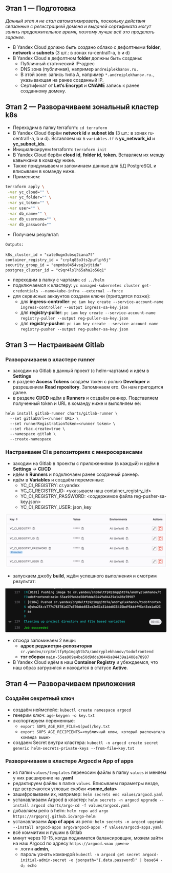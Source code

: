 ## Этап 1 — Подготовка

_Данный этап я не стал автоматизировать, поскольку действия связанные с регистрацией домена и выдачей сертификата могут занять продолжительное время, поэтому лучше всё это проделать заранее._

- В Yandex Cloud должно быть создано облако с дефолтными **folder**, **network** и **subnets** (3 шт.: в зонах ru-central1-a, b и d)
- В Yandex Cloud в дефолтном **folder** должны быть созданы:
  - Публичный статический IP-адрес
  - DNS зона (публичная), например `andreiplekhanov.ru.`
  - В этой зоне: запись типа A, например `*.andreiplekhanov.ru.`, указывающая на ранее созданный IP.
  - Сертификат от **Let’s Encrypt** и **CNAME** запись к ранее созданному домену.

## Этап 2 — Разворачиваем зональный кластер k8s

- Переходим в папку terraform: `cd terraform`
- В Yandex Cloud берём **network id** и **subnet ids** (3 шт.: в зонах ru-central1-a, b и d). Вставляем их в `variables.tf` в **yc_network_id** и **yc_subnet_ids**.
- Инициализируем terraform: `terraform init`
- В Yandex Cloud берём **cloud id**, **folder id**, **token**. Вставляем их между кавычками в команду ниже.
- Также придумываем и запоминаем данные для БД PostgreSQL и вписываем в команду ниже.
- Применяем: 

```bash
terraform apply \
 -var yc_cloud="" \
 -var yc_folder="" \
 -var yc_token="" \
 -var user="" \
 -var db_name="" \
 -var db_username="" \
 -var db_password=""
```
- Получаем результат:

```
Outputs:

k8s_cluster_id = "cate0ugm3ubsq2iana7f"
container_registry_id = "crplq85o3ts2puflph5j"
security_group_id = "enpmbs0454vsg2vjtida"
postgres_cluster_id = "c9qr4lslh65aha2o56q1"
```

- переходим в папку с чартами: `cd ../helm`
- подключаемся к кластеру: `yc managed-kubernetes cluster get-credentials --name=kube-infra --external --force`
- для сервисных аккаунтов создаем ключи (пригодятся позже):
  - для **ingress-controller**: `yc iam key create --service-account-name ingress-controller --output ingress-sa-key.json`
  - для **registry-puller**: `yc iam key create --service-account-name registry-puller --output reg-puller-sa-key.json`
  - для **registry-pusher**: `yc iam key create --service-account-name registry-pusher --output reg-pusher-sa-key.json`


## Этап 3 — Настраиваем Gitlab

### Разворачиваем в кластере runner

- заходим на Gitlab в данный проект (с helm-чартами) и идём в **Settings**
- в разделе **Access Tokens** создаём токен с ролью **Developer** и разрешением **Read repository**. Запоминаем его. Он нам пригодится далее.
- в разделе **CI/CD** идём в **Runners** и создаём раннер. Подставляем полученный token и URL в команду ниже и выполняем её:

```
helm install gitlab-runner charts/gitlab-runner \
  --set gitlabUrl=<runner URL> \
  --set runnerRegistrationToken=<runner token> \
  --set rbac.create=true \
  --namespace gitlab \
  --create-namespace
```

### Настраиваем CI в репозиториях с микросервисами

- заходим на Gitlab в проекты с приложениями (в каждый) и идём в **Settings** -> **CI/CD**
- идём в **Runners** и подключаем ранее созданный раннер.
- идём в **Variables** и создаём переменные:
  - YC_CI_REGISTRY: cr.yandex
  - YC_CI_REGISTRY_ID: <указываем наш container_registry_id>
  - YC_CI_REGISTRY_PASSWORD: <содержимое файла reg-pusher-sa-key.json>
  - YC_CI_REGISTRY_USER: json_key

![ci-variables](ci-variables.png)

- запускаем джобу **build**, ждём успешного выполнения и смотрим результат:

![ci-job-result](ci-job-result.png)

- отсюда запоминаем 2 вещи:
  - **адрес реджистри-репозитория** `cr.yandex/crp8eltfp9p1mgq5tb7a/andryplekhanov/todofrontend`
  - **тэг сборки** `main-55ea909e4be50d9dda30449a84439a1408e78907`
- В Yandex Cloud идём в наш **Container Registry** и убеждаемся, что наш образ загрузился и находится в статусе **Active**.


## Этап 4 — Разворачиваем приложения

### Создаём секретный ключ

- создаём неймспейс: `kubectl create namespace argocd`
- генерим ключ: `age-keygen -o key.txt`
- экспортируем переменные:
  - `export SOPS_AGE_KEY_FILE=$(pwd)/key.txt`
  - `export SOPS_AGE_RECIPIENTS=<публичный ключ, который распечатала команда выше>`
- создаем Secret внутри кластера: `kubectl -n argocd create secret generic helm-secrets-private-keys --from-file=key.txt`

### Разворачиваем в кластере Argocd и App of apps

- из папки `values/templates` переносим файлы в папку `values` и меняем у них расширение на **.yaml**
- редактируем файлы в папке `values`. Вписываем параметры везде, где встречаются угловые скобки **<some_data>**
- зашифровываем их, например: `helm secrets enc values/argocd.yaml`
- устанавливаем Argocd в кластер: `helm secrets -n argocd upgrade --install argocd charts/argo-cd -f values/argocd.yaml`
- добавляем репо в helm: `helm repo add argo https://argoproj.github.io/argo-helm`
- устанавливаем **App of apps** из репо: `helm secrets -n argocd upgrade --install argocd-apps argo/argocd-apps -f values/argocd-apps.yaml`
- всё коммитим и пушим в Gitlab
- минут через 10-15, когда поднимется балансировщик, можем зайти на наш Argocd по адресу `https://argocd.<ваш домен>`
  - логин **admin**, 
  - пароль узнать командой `kubectl -n argocd get secret argocd-initial-admin-secret -o jsonpath="{.data.password}" | base64 -d; echo`